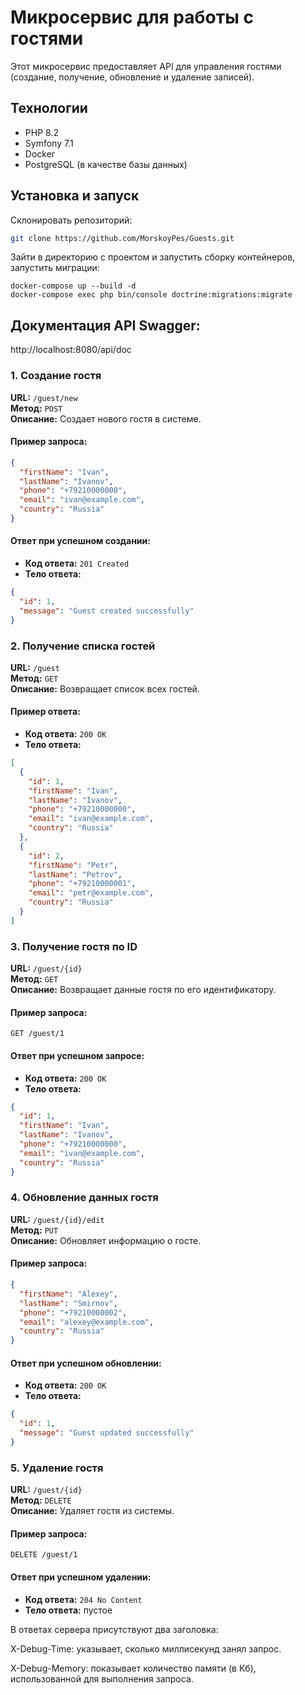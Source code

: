 # Микросервис для работы с гостями

Этот микросервис предоставляет API для управления гостями (создание, получение, обновление и удаление записей). 

## Технологии

- PHP 8.2
- Symfony 7.1
- Docker
- PostgreSQL (в качестве базы данных)

## Установка и запуск

Склонировать репозиторий:
   ```bash
   git clone https://github.com/MorskoyPes/Guests.git
```
Зайти в директорию с проектом и запустить сборку контейнеров, запустить миграции:
    
    
    docker-compose up --build -d
    docker-compose exec php bin/console doctrine:migrations:migrate

## Документация API Swagger:

http://localhost:8080/api/doc


### 1. Создание гостя

**URL:** `/guest/new`  
**Метод:** `POST`  
**Описание:** Создает нового гостя в системе.

#### Пример запроса:
```json
{
  "firstName": "Ivan",
  "lastName": "Ivanov",
  "phone": "+79210000000",
  "email": "ivan@example.com",
  "country": "Russia"
}
```

#### Ответ при успешном создании:
- **Код ответа:** `201 Created`
- **Тело ответа:**
```json
{
  "id": 1,
  "message": "Guest created successfully"
}
```

### 2. Получение списка гостей

**URL:** `/guest`  
**Метод:** `GET`  
**Описание:** Возвращает список всех гостей.

#### Пример ответа:
- **Код ответа:** `200 OK`
- **Тело ответа:**
```json
[
  {
    "id": 1,
    "firstName": "Ivan",
    "lastName": "Ivanov",
    "phone": "+79210000000",
    "email": "ivan@example.com",
    "country": "Russia"
  },
  {
    "id": 2,
    "firstName": "Petr",
    "lastName": "Petrov",
    "phone": "+79210000001",
    "email": "petr@example.com",
    "country": "Russia"
  }
]
```

### 3. Получение гостя по ID

**URL:** `/guest/{id}`  
**Метод:** `GET`  
**Описание:** Возвращает данные гостя по его идентификатору.

#### Пример запроса:
```
GET /guest/1
```

#### Ответ при успешном запросе:
- **Код ответа:** `200 OK`
- **Тело ответа:**
```json
{
  "id": 1,
  "firstName": "Ivan",
  "lastName": "Ivanov",
  "phone": "+79210000000",
  "email": "ivan@example.com",
  "country": "Russia"
}
```

### 4. Обновление данных гостя

**URL:** `/guest/{id}/edit`  
**Метод:** `PUT`  
**Описание:** Обновляет информацию о госте.

#### Пример запроса:
```json
{
  "firstName": "Alexey",
  "lastName": "Smirnov",
  "phone": "+79210000002",
  "email": "alexey@example.com",
  "country": "Russia"
}
```

#### Ответ при успешном обновлении:
- **Код ответа:** `200 OK`
- **Тело ответа:**
```json
{
  "id": 1,
  "message": "Guest updated successfully"
}
```

### 5. Удаление гостя

**URL:** `/guest/{id}`  
**Метод:** `DELETE`  
**Описание:** Удаляет гостя из системы.

#### Пример запроса:
```
DELETE /guest/1
```

#### Ответ при успешном удалении:
- **Код ответа:** `204 No Content`
- **Тело ответа:** пустое


В ответах сервера присутствуют два заголовка:

X-Debug-Time: указывает, сколько миллисекунд занял запрос.

X-Debug-Memory: показывает количество памяти (в Кб), использованной для выполнения запроса.